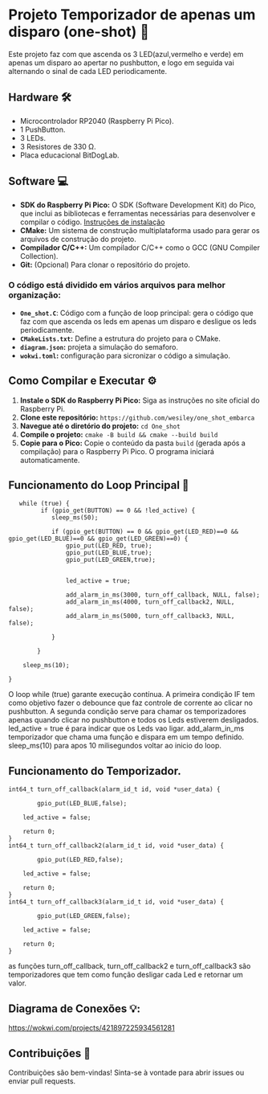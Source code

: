 # Projeto Temporizador de apenas um disparo (one-shot) 🚀

Este projeto faz com que ascenda os 3 LED(azul,vermelho e verde) em apenas um disparo ao apertar no pushbutton, e logo em seguida vai alternando o sinal de cada LED periodicamente. 
## Hardware 🛠️

- Microcontrolador RP2040 (Raspberry Pi Pico).
- 1 PushButton.
- 3 LEDs.
- 3 Resistores de 330 Ω.
- Placa educacional BitDogLab.

## Software 💻

* **SDK do Raspberry Pi Pico:** O SDK (Software Development Kit) do Pico, que inclui as bibliotecas e ferramentas necessárias para desenvolver e compilar o código. [Instruções de instalação](https://www.raspberrypi.com/documentation/pico/getting-started/)
* **CMake:** Um sistema de construção multiplataforma usado para gerar os arquivos de construção do projeto.
* **Compilador C/C++:**  Um compilador C/C++ como o GCC (GNU Compiler Collection).
* **Git:** (Opcional) Para clonar o repositório do projeto.


### O código está dividido em vários arquivos para melhor organização:

- **`One_shot.C`**: Código com a função de loop principal: gera o código que faz com que ascenda os leds em apenas um disparo e desligue os leds periodicamente.
- **`CMakeLists.txt`:** Define a estrutura do projeto para o CMake.
- **`diagram.json`:** projeta a simulação do semaforo.
- **`wokwi.toml`:** configuração para sicronizar o código a simulação.

## Como Compilar e Executar ⚙️

1. **Instale o SDK do Raspberry Pi Pico:** Siga as instruções no site oficial do Raspberry Pi.
2. **Clone este repositório:** `https://github.com/wesiley/one_shot_embarca`
3. **Navegue até o diretório do projeto:** `cd One_shot`
4. **Compile o projeto:** `cmake -B build && cmake --build build`
5. **Copie para o Pico:** Copie o conteúdo da pasta `build` (gerada após a compilação) para o Raspberry Pi Pico. O programa iniciará automaticamente.

## Funcionamento do Loop Principal 🔄 
```
   while (true) {
         if (gpio_get(BUTTON) == 0 && !led_active) {
            sleep_ms(50);

            if (gpio_get(BUTTON) == 0 && gpio_get(LED_RED)==0 && gpio_get(LED_BLUE)==0 && gpio_get(LED_GREEN)==0) {
                gpio_put(LED_RED, true);
                gpio_put(LED_BLUE,true);
                gpio_put(LED_GREEN,true);


                led_active = true;
                
                add_alarm_in_ms(3000, turn_off_callback, NULL, false);
                add_alarm_in_ms(4000, turn_off_callback2, NULL, false);
                add_alarm_in_ms(5000, turn_off_callback3, NULL, false);
                  
            }
           
        }
    
    sleep_ms(10);

}
  ```
O loop while (true) garante execução contínua. A primeira condição IF tem como objetivo fazer o debounce que faz controle de corrente ao clicar no pushbutton. A segunda condição serve para chamar os temporizadores apenas quando clicar no pushbutton e todos os Leds estiverem desligados. led_active = true é para indicar que os Leds vao ligar. add_alarm_in_ms temporizador que chama uma função e dispara em um tempo definido. sleep_ms(10) para apos 10 milisegundos voltar ao inicio do loop.

## Funcionamento do Temporizador.
```
int64_t turn_off_callback(alarm_id_t id, void *user_data) {
 
        gpio_put(LED_BLUE,false);
     
    led_active = false;

    return 0;
}
int64_t turn_off_callback2(alarm_id_t id, void *user_data) {
 
        gpio_put(LED_RED,false);
     
    led_active = false;

    return 0;
}
int64_t turn_off_callback3(alarm_id_t id, void *user_data) {
 
        gpio_put(LED_GREEN,false);
     
    led_active = false;

    return 0;
}

  ```
as funções turn_off_callback, turn_off_callback2 e turn_off_callback3 são temporizadores que tem como função desligar cada Led e retornar um valor.

## Diagrama de Conexões 💡:

https://wokwi.com/projects/421897225934561281
  
 ## Contribuições 🤝

Contribuições são bem-vindas! Sinta-se à vontade para abrir issues ou enviar pull requests.
